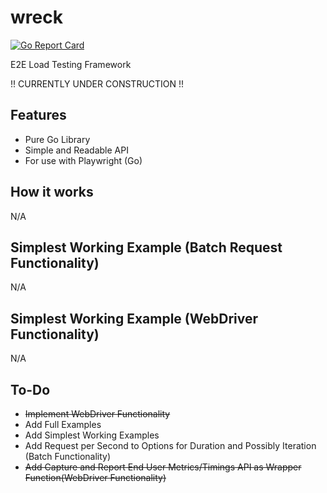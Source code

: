 # wreck
[![Go Report Card](https://goreportcard.com/badge/github.com/nicholasvuono/wreck)](https://goreportcard.com/report/github.com/nicholasvuono/wreck)

E2E Load Testing Framework

!! CURRENTLY UNDER CONSTRUCTION !!

## Features 

* Pure Go Library
* Simple and Readable API
* For use with Playwright (Go)

## How it works

N/A 

## Simplest Working Example (Batch Request Functionality)

N/A

## Simplest Working Example (WebDriver Functionality)

N/A

## To-Do

* ~~Implement WebDriver Functionality~~
* Add Full Examples
* Add Simplest Working Examples
* Add Request per Second to Options for Duration and Possibly Iteration (Batch Functionality)
* ~~Add Capture and Report End User Metrics/Timings API as Wrapper Function(WebDriver Functionality)~~
